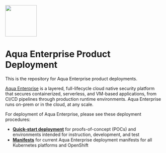 <img src="https://avatars3.githubusercontent.com/u/12783832?s=200&v=4" height="100" width="100" />

# Aqua Enterprise Product Deployment

This is the repository for Aqua Enterprise product deployments.

[Aqua Enterprise](https://www.aquasec.com/products/aqua-cloud-native-security-platform/) is a layered, full-lifecycle cloud native security platform that secures containerized, serverless, and VM-based applications, from CI/CD pipelines through production runtime environments. Aqua Enterprise runs on-prem or in the cloud, at any scale.

For deployment of Aqua Enterprise, please see these deployment procedures:
* [**Quick-start deployment**](https://github.com/aquasecurity/deployments/tree/6.2/orchestrators/kubernetes/quick_start) for proofs-of-concept (POCs) and environments intended for instruction, development, and test
* [**Manifests**](https://github.com/aquasecurity/deployments/tree/6.2/orchestrators/kubernetes/manifests) for current Aqua Enterprise deployment manifests for all Kubernetes platforms and OpenShift
